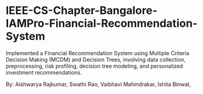 # IEEE-CS-Chapter-Bangalore-IAMPro-Financial-Recommendation-System

Implemented a Financial Recommendation System using Multiple Criteria Decision Making (MCDM) and Decision Trees, involving data collection, preprocessing, risk profiling, decision tree modeling, and personalized investment recommendations.

By:
Aishwarya Rajkumar,
Swathi Rao, 
Vaibhavi Mahindrakar,
Ishita Binwal,
